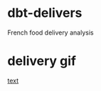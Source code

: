 # dbt-delivers
 French food delivery analysis
# delivery gif
[text](https://giphy.com/gifs/aceventura-jim-carrey-ace-ventura-alrighty-then-555x0gFF89OhVWPkvb)